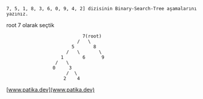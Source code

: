 ```
7, 5, 1, 8, 3, 6, 0, 9, 4, 2] dizisinin Binary-Search-Tree aşamalarını yazınız.
```
root 7 olarak seçtik 

                                7(root)
                              /   \
                            5       8
                          /   \       \
                        1       6      9
                      /   \
                     0     3
                          /  \
                         2    4
[www.patika.dev](www.patika.dev)